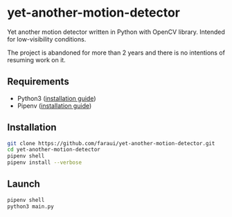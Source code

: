 # yet-another-motion-detector
Yet another motion detector written in Python with OpenCV library. Intended for low-visibility conditions.

The project is abandoned for more than 2 years and there is no intentions of resuming work on it.

## Requirements
- Python3 ([installation guide](https://wiki.python.org/moin/BeginnersGuide/Download))
- Pipenv ([installation guide](https://docs.pipenv.org/install/#installing-pipenv))

## Installation
```bash
git clone https://github.com/faraui/yet-another-motion-detector.git
cd yet-another-motion-detector
pipenv shell
pipenv install --verbose
```

## Launch
```bash
pipenv shell
python3 main.py
```
